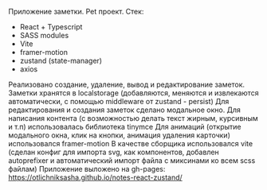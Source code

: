 Приложение заметки. Pet проект.
Стек:
 - React + Typescript
 - SASS modules
 - Vite
 - framer-motion
 - zustand (state-manager)
 - axios

Реализовано создание, удаление, вывод и редактирование заметок. Заметки хранятся в localstorage (добавляются, меняются и извлекаются автоматически, с помощью middleware от zustand - persist)
Для редактирования и создания заметок сделано модальное окно. Для написания контента (с возможностью делать текст жирным, курсивным и т.п) использовалась библиотека tinymce
Для анимаций (открытие модального окна, клик на кнопки, анимация удаления карточки) использовался framer-motion
В качестве сборщика использовался vite (сделан конфиг для импорта svg, как компонентов, добавлен autoprefixer и автоматический импорт файла с миксинами ко всем scss файлам)
Приложение выложено на gh-pages: https://otlichniksasha.github.io/notes-react-zustand/
